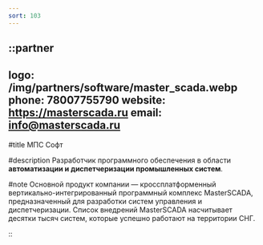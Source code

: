 ```yaml
---
sort: 103
---
```


::partner
---
logo: /img/partners/software/master_scada.webp
phone: 78007755790
website: https://masterscada.ru
email: info@masterscada.ru
---

#title
МПС Софт

#description
Разработчик программного обеспечения в области **автоматизации и диспетчеризации промышленных систем**.

#note
Основной продукт компании — кроссплатформенный вертикально-интегрированный программный комплекс MasterSCADA, предназначенный для разработки систем управления и диспетчеризации. Список внедрений MasterSCADA насчитывает десятки тысяч систем, которые успешно работают на территории СНГ.

::
